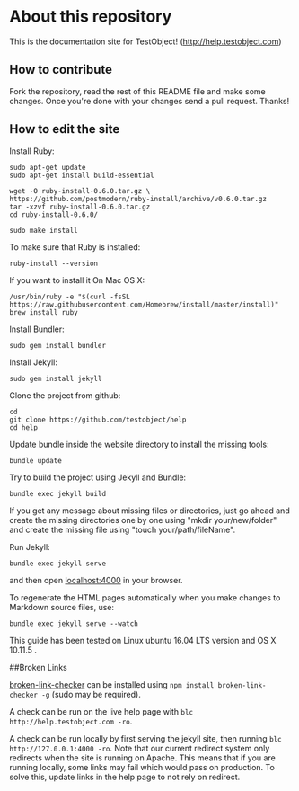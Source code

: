 # About this repository #

This is the documentation site for TestObject! (http://help.testobject.com)

## How to contribute

Fork the repository, read the rest of this README file and make some changes.
Once you're done with your changes send a pull request. Thanks!

## How to edit the site

Install Ruby:

    sudo apt-get update
    sudo apt-get install build-essential

    wget -O ruby-install-0.6.0.tar.gz \
    https://github.com/postmodern/ruby-install/archive/v0.6.0.tar.gz
    tar -xzvf ruby-install-0.6.0.tar.gz
    cd ruby-install-0.6.0/

    sudo make install

To make sure that Ruby is installed:

    ruby-install --version

If you want to install it On Mac OS X:

    /usr/bin/ruby -e "$(curl -fsSL https://raw.githubusercontent.com/Homebrew/install/master/install)"
    brew install ruby


Install Bundler:

    sudo gem install bundler


Install Jekyll:  

    sudo gem install jekyll


Clone the project from github:

    cd
    git clone https://github.com/testobject/help
    cd help

Update bundle inside the website directory to install the missing tools:

    bundle update

Try to build the project using Jekyll and Bundle:

    bundle exec jekyll build

If you get any message about missing files or directories, just go ahead and create the missing directories one by one using "mkdir your/new/folder" and create the missing file using "touch your/path/fileName".


Run Jekyll:  

    bundle exec jekyll serve

and then open [localhost:4000](http://localhost:4000/) in your browser.

To regenerate the HTML pages automatically when you make changes to Markdown source files, use:

    bundle exec jekyll serve --watch  


This guide has been tested on Linux ubuntu 16.04 LTS version and OS X 10.11.5 .

##Broken Links

[broken-link-checker](https://www.npmjs.com/package/broken-link-checker) can be installed using `npm install broken-link-checker -g` (sudo may be required).

A check can be run on the live help page with `blc http://help.testobject.com -ro`.

A check can be run locally by first serving the jekyll site, then running `blc http://127.0.0.1:4000 -ro`. Note that our current redirect system only redirects when the site is running on Apache. This means that if you are running locally, some links may fail which would pass on production. To solve this, update links in the help page to not rely on redirect. 

